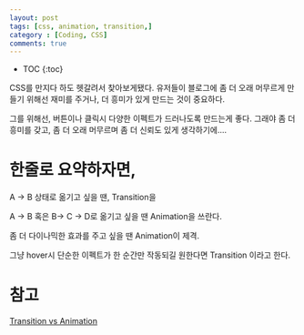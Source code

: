 ```yaml
---
layout: post
tags: [css, animation, transition,]
category : [Coding, CSS]
comments: true
---
```


* TOC
{:toc}

CSS를 만지다 하도 헷갈려서 찾아보게됐다.
유저들이 블로그에 좀 더 오래 머무르게 만들기 위해선
재미를 주거나,
더 흥미가 있게 만드는 것이 중요하다.

그를 위해선, 버튼이나 클릭시 다양한 이펙트가 드러나도록 만드는게 좋다.
그래야 좀 더 흥미를 갖고, 좀 더 오래 머무르며
좀 더 신뢰도 있게 생각하기에....

# 한줄로 요약하자면,

A -> B 상태로 옮기고 싶을 땐, Transition을

A -> B 혹은 B-> C -> D로 옮기고 싶을 땐 Animation을 쓰란다.

좀 더 다이나믹한 효과를 주고 싶을 땐 Animation이 제격.

그냥 hover시 단순한 이펙트가 한 순간만 작동되길 원한다면 Transition 이라고 한다.

# 참고 

[Transition vs Animation](https://cssanimation.rocks/transition-vs-animation/)
